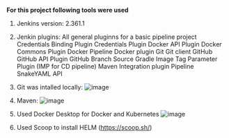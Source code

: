 **For this project following tools were used**
1) Jenkins version: 2.361.1

2) Jenkin plugins: 
All general pluginns for a basic pipeline project
Credentials Binding Plugin
Credentials Plugin
Docker API Plugin
Docker Commons Plugin
Docker Pipeline
Docker plugin
Git
Git client
GitHub
GitHub API Plugin
GitHub Branch Source
Gradle
Image Tag Parameter Plugin (IMP for CD pipeline)
Maven Integration plugin
Pipeline
SnakeYAML API


3) Git was intalled locally:
![image](https://user-images.githubusercontent.com/82196453/215253276-4896ccd0-d144-46ce-b36b-03c2372ff525.png)


4) Maven:
![image](https://user-images.githubusercontent.com/82196453/215253260-d3aa374e-2961-4fe3-b822-173b63441e08.png)


5) Used Docker Desktop for Docker and Kubernetes
![image](https://user-images.githubusercontent.com/82196453/215253213-e38ee18f-c07f-482d-b4c3-42ab9b87a8ea.png)


6) Used Scoop to install HELM
(https://scoop.sh/) 

